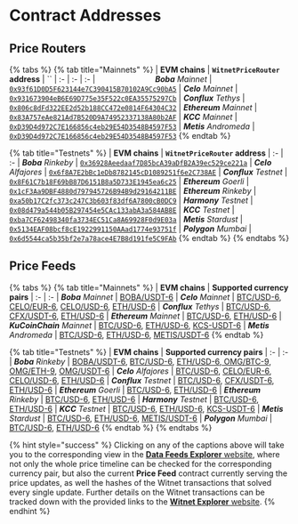 # Contract Addresses

## Price Routers
{% tabs %}
{% tab title="Mainnets" %}
| **EVM chains** | **`WitnetPriceRouter` address** | ``
| :- | :- | :-
| <img width=100/> ***Boba** Mainnet* | [`0x93f61D0D5F623144e7C390415B70102A9Cc90bA5`](https://blockexplorer.boba.network/address/0x93f61D0D5F623144e7C390415B70102A9Cc90bA5/read-contract)
| ***Celo** Mainnet* | [`0x931673904eB6E69D775e35F522c0EA35575297Cb`](https://explorer.celo.org/address/0x931673904eB6E69D775e35F522c0EA35575297Cb/read-contract) 
| ***Conflux** Tethys* | [`0x806c8dFd322EE2d52b188CC472e0814F64304C32`](https://confluxscan.io/address/cfx:acag3dt7gj1sfzkndcgpj61aufh0jpcpgjcmvbnnrx?tab=contract-viewer)
| ***Ethereum** Mainnet* | [`0x83A757eAe821Ad7B520D9A74952337138A80b2AF`](https://etherscan.io/address/0x83a757eae821ad7b520d9a74952337138a80b2af#readContract)
| ***KCC** Mainnet* | [`0xD39D4d972C7E166856c4eb29E54D3548B4597F53`](https://scan.kcc.io/address/0xD39D4d972C7E166856c4eb29E54D3548B4597F53/read-contract) 
| ***Metis** Andromeda* | [`0xD39D4d972C7E166856c4eb29E54D3548B4597F53`](https://andromeda-explorer.metis.io/address/0xD39D4d972C7E166856c4eb29E54D3548B4597F53/read-contract) 
{% endtab %}

{% tab title="Testnets" %}
| **EVM chains** | **`WitnetPriceRouter` address**
| :- | :-
| ***Boba** Rinkeby* | [`0x36928Aeedaaf7D85bcA39aDfB2A39ec529ce221a`](https://blockexplorer.rinkeby.boba.network/address/0x36928Aeedaaf7D85bcA39aDfB2A39ec529ce221a/read-contract) 
| ***Celo** Alfajores* | [`0x6f8A7E2bBc1eDb8782145cD1089251f6e2C738AE`](https://alfajores-blockscout.celo-testnet.org/address/0x6f8A7E2bBc1eDb8782145cD1089251f6e2C738AE/read-contract) 
| ***Conflux** Testnet* | [`0x8F61C7b18F69bB87D6151B8a5D733E1945ea6c25`](https://testnet.confluxscan.io/address/cfxtest:ach0dv7vv7y51b80cyr2y1nxh2pyn4xpeyst6h7jph?tab=contract-viewer) 
| ***Ethereum** Goerli* | [`0x1cF3Aa9DBF4880d797945726B94B9d29164211BE`](https://goerli.etherscan.io/address/0x1cF3Aa9DBF4880d797945726B94B9d29164211BE#readContract) 
| ***Ethereum** Rinkeby* | [`0xa50b17C2fc373c247C3b603f83df6A7800cB0DC9`](https://rinkeby.etherscan.io/address/0xa50b17C2fc373c247C3b603f83df6A7800cB0DC9#readContract) 
| ***Harmony** Testnet* | [`0x08d479a544b05B297454e5CAc133abA3a584AB8E`](https://explorer.pops.one/address/0x08d479a544b05B297454e5CAc133abA3a584AB8E?activeTab=7) 
| ***KCC** Testnet* | [`0xba7CF62498340fa3734EC51Ca8A69928F0d9E03a`](https://scan-testnet.kcc.network/address/0xba7CF62498340fa3734EC51Ca8A69928F0d9E03a/read-contract)
| ***Metis** Stardust* | [`0x5134EAF08bcf8cE1922991150AAad1774e93751f`](https://stardust-explorer.metis.io/address/0x5134EAF08bcf8cE1922991150AAad1774e93751f/read-contract)
| ***Polygon** Mumbai* | [`0x6d5544ca5b35bf2e7a78ace4E7B8d191fe5C9FAb`](https://mumbai.polygonscan.com/address/0x6d5544ca5b35bf2e7a78ace4E7B8d191fe5C9FAb#readContract) 
{% endtab %}
{% endtabs %}
  
## Price Feeds
{% tabs %}
{% tab title="Mainnets" %}
| **EVM chains** | **Supported currency pairs**
| :- | :- 
| ***Boba** Mainnet* | <a href="https://feeds.witnet.io/feeds/boba-mainnet_boba-usdt_6" target="_blank" rel="noopener noreferrer">BOBA/USDT-6</a>
| ***Celo** Mainnet* | <a href="https://feeds.witnet.io/feeds/celo-mainnet_btc-usd_6" target="_blank" rel="noopener noreferrer">BTC/USD-6</a>, <a href="https://feeds.witnet.io/feeds/celo-mainnet_celo-eur_6" target="_blank" rel="noopener noreferrer">CELO/EUR-6</a>, <a href="https://feeds.witnet.io/feeds/celo-mainnet_celo-usd_6" target="_blank" rel="noopener noreferrer">CELO/USD-6</a>, <a href="https://feeds.witnet.io/feeds/celo-mainnet_eth-usd_6" target="_blank" rel="noopener noreferrer">ETH/USD-6</a>
| ***Conflux** Tethys* | <a href="https://feeds.witnet.io/feeds/conflux-mainnet_btc-usd_6" target="_blank" rel="noopener noreferrer">BTC/USD-6</a>, <a href="https://feeds.witnet.io/feeds/conflux-mainnet_cfx-usdt_6" target="_blank" rel="noopener noreferrer">CFX/USDT-6</a>, <a href="https://feeds.witnet.io/feeds/conflux-mainnet_eth-usd_6" target="_blank" rel="noopener noreferrer">ETH/USD-6</a>
| ***Ethereum** Mainnet* | <a href="https://feeds.witnet.io/feeds/ethereum-mainnet_btc-usd_6" target="_blank" rel="noopener noreferrer">BTC/USD-6</a>, <a href="https://feeds.witnet.io/feeds/ethereum-mainnet_eth-usd_6" target="_blank" rel="noopener noreferrer">ETH/USD-6</a>
| ***KuCoinChain** Mainnet* | <a href="https://feeds.witnet.io/feeds/kcc-mainnet_btc-usd_6" target="_blank" rel="noopener noreferrer">BTC/USD-6</a>, <a href="https://feeds.witnet.io/feeds/kcc-mainnet_eth-usd_6" target="_blank" rel="noopener noreferrer">ETH/USD-6</a>, <a href="https://feeds.witnet.io/feeds/kcc-mainnet_kcs-usdt_6" target="_blank" rel="noopener noreferrer">KCS-USDT-6</a>
| ***Metis** Andromeda* | <a href="https://feeds.witnet.io/feeds/metis-mainnet_btc-usd_6" target="_blank" rel="noopener noreferrer">BTC/USD-6</a>, <a href="https://feeds.witnet.io/feeds/metis-mainnet_eth-usd_6" target="_blank" rel="noopener noreferrer">ETH/USD-6</a>, <a href="https://feeds.witnet.io/feeds/metis-mainnet_metis-usdt_6" target="_blank" rel="noopener noreferrer">METIS/USDT-6</a>
{% endtab %}

{% tab title="Testnets" %}
| **EVM chains** | **Supported currency pairs**
| :- | :- 
| ***Boba** Rinkeby* | <a href="https://feeds.witnet.io/feeds/boba-rinkeby_boba-usdt_6" target="_blank" rel="noopener noreferrer">BOBA/USDT-6</a>, <a href="https://feeds.witnet.io/feeds/boba-rinkeby_btc-usd_6" target="_blank" rel="noopener noreferrer">BTC/USD-6</a>, <a href="https://feeds.witnet.io/feeds/boba-rinkeby_eth-usd_6" target="_blank" rel="noopener noreferrer">ETH/USD-6, <a href="https://feeds.witnet.io/feeds/boba-rinkeby_omg-btc_9" target="_blank" rel="noopener noreferrer">OMG/BTC-9</a>, <a href="https://feeds.witnet.io/feeds/boba-rinkeby_omg-eth_9" target="_blank" rel="noopener noreferrer">OMG/ETH-9</a>, <a href="https://feeds.witnet.io/feeds/boba-rinkeby_omg-usdt_6" target="_blank" rel="noopener noreferrer">OMG/USDT-6</a>
| ***Celo** Alfajores* | <a href="https://feeds.witnet.io/feeds/celo-alfajores_btc-usd_6" target="_blank" rel="noopener noreferrer">BTC/USD-6</a>, <a href="https://feeds.witnet.io/feeds/celo-alfajores_celo-eur_6" target="_blank" rel="noopener noreferrer">CELO/EUR-6</a>, <a href="https://feeds.witnet.io/feeds/celo-alfajores_celo-usd_6" target="_blank" rel="noopener noreferrer">CELO/USD-6</a>, <a href="https://feeds.witnet.io/feeds/celo-alfajores_eth-usd_6" target="_blank" rel="noopener noreferrer">ETH/USD-6</a>
| ***Conflux** Testnet* | <a href="https://feeds.witnet.io/feeds/conflux-testnet_btc-usd_6" target="_blank" rel="noopener noreferrer">BTC/USD-6</a>, <a href="https://feeds.witnet.io/feeds/conflux-testnet_cfx-usdt_6" target="_blank" rel="noopener noreferrer">CFX/USDT-6</a>, <a href="https://feeds.witnet.io/feeds/conflux-testnet_eth-usd_6" target="_blank" rel="noopener noreferrer">ETH/USD-6</a>
| ***Ethereum** Goerli* | <a href="https://feeds.witnet.io/feeds/ethereum-goerli_btc-usd_6" target="_blank" rel="noopener noreferrer">BTC/USD-6</a>, <a href="https://feeds.witnet.io/feeds/ethereum-goerli_eth-usd_6" target="_blank" rel="noopener noreferrer">ETH/USD-6</a>
| ***Ethereum** Rinkeby* | <a href="https://feeds.witnet.io/feeds/ethereum-rinkeby_btc-usd_6" target="_blank" rel="noopener noreferrer">BTC/USD-6</a>, <a href="https://feeds.witnet.io/feeds/ethereum-rinkeby_eth-usd_6" target="_blank" rel="noopener noreferrer">ETH/USD-6</a>
| ***Harmony** Testnet* | <a href="https://feeds.witnet.io/feeds/harmony-testnet_btc-usd_6" target="_blank" rel="noopener noreferrer">BTC/USD-6</a>, <a href="https://feeds.witnet.io/feeds/harmony-testnet_eth-usd_6" target="_blank" rel="noopener noreferrer">ETH/USD-6</a>
| ***KCC** Testnet* | <a href="https://feeds.witnet.io/feeds/kcc-testnet_btc-usd_6" target="_blank" rel="noopener noreferrer">BTC/USD-6</a>, <a href="https://feeds.witnet.io/feeds/kcc-testnet_eth-usd_6" target="_blank" rel="noopener noreferrer">ETH/USD-6</a>, <a href="https://feeds.witnet.io/feeds/kcc-testnet_kcs-usdt_6" target="_blank" rel="noopener noreferrer">KCS-USDT-6</a>
| ***Metis** Stardust* | <a href="https://feeds.witnet.io/feeds/metis-testnet_btc-usd_6" target="_blank" rel="noopener noreferrer">BTC/USD-6</a>, <a href="https://feeds.witnet.io/feeds/metis-testnet_eth-usd_6" target="_blank" rel="noopener noreferrer">ETH/USD-6</a>, <a href="https://feeds.witnet.io/feeds/metis-testnet_metis-usdt_6" target="_blank" rel="noopener noreferrer">METIS/USDT-6</a>
| ***Polygon** Mumbai* | <a href="https://feeds.witnet.io/feeds/polygon-testnet_btc-usd_6" target="_blank" rel="noopener noreferrer">BTC/USD-6</a>, <a href="https://feeds.witnet.io/feeds/polygon-testnet_eth-usd_6" target="_blank" rel="noopener noreferrer">ETH/USD-6</a>
{% endtab %}
{% endtabs %}

{% hint style="success" %}
Clicking on any of the captions above will take you to the corresponding view in the [**Data Feeds Explorer** website](https://feeds.witnet.io), where not only the whole price timeline can be checked for the corresponding currency pair, but also the current **Price Feed** contract currently serving the price updates, as well the hashes of the Witnet transactions that solved every single update. Further details on the Witnet transactions can be tracked down with the provided links to the [**Witnet Explorer** website](https://witnet.network/).
{% endhint %}
